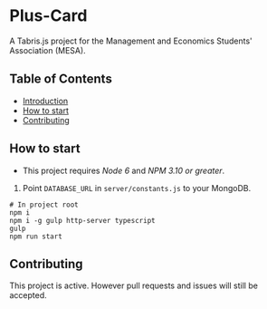 # Plus-Card

A Tabris.js project for the Management and Economics Students' Association (MESA).

## Table of Contents

- [Introduction](#introduction)
- [How to start](#how-to-start)
- [Contributing](#contributing)

## How to start

* This project requires _Node 6_ and _NPM 3.10 or greater_.

1. Point `DATABASE_URL` in `server/constants.js` to your MongoDB.

```shell
# In project root
npm i
npm i -g gulp http-server typescript
gulp
npm run start
```

## Contributing

This project is active. However pull requests and issues will still be accepted.
